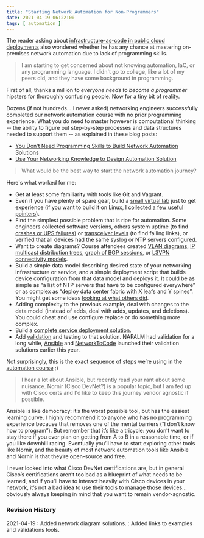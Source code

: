 ```yaml
---
title: "Starting Network Automation for Non-Programmers"
date: 2021-04-19 06:22:00
tags: [ automation ]
---
```

The reader asking about [infrastructure-as-code in public cloud deployments](/2021/04/starting-infrastructure-code.html) also wondered whether he has any chance at mastering on-premises network automation due to lack of programming skills.

> I am starting to get concerned about not knowing automation, IaC, or any programming language. I didn't go to college, like a lot of my peers did, and they have some background in programming.

First of all, thanks a million to *everyone needs to become a programmer* hipsters for thoroughly confusing people. Now for a tiny bit of reality.
<!--more-->
Dozens (if not hundreds… I never asked) networking engineers successfully completed our network automation course with no prior programming experience. What you do need to master however is computational thinking -- the ability to figure out step-by-step processes and data structures needed to support them -- as explained in these blog posts:

* [You Don’t Need Programming Skills to Build Network Automation Solutions](https://blog.ipspace.net/2016/12/you-dont-need-programming-skills-to.html)
* [Use Your Networking Knowledge to Design Automation Solution](https://blog.ipspace.net/2017/05/use-your-networking-knowledge-to-design.html)

> What would be the best way to start the network automation journey?

Here's what worked for me:

* Get at least some familiarity with tools like Git and Vagrant.
* Even if you have plenty of spare gear, build a [small virtual lab](https://blog.ipspace.net/2021/04/exercise-build-network-automation-lab.html) just to get experience (if you want to build it on Linux, I [collected a few useful pointers](https://netlab.tools/install/)).
* Find the simplest possible problem that is ripe for automation. Some engineers collected software versions, others system uptime (to find [crashes or UPS failures](https://blog.ipspace.net/2017/04/network-automation-is-much-more-than.html)) or [transceiver levels](https://github.com/steve-krause/netauto-class/tree/master/transciever_report) (to find failing links), or verified that all devices had the same syslog or NTP servers configured.
* Want to create diagrams? Course attendees created [VLAN diagrams](https://blog.ipspace.net/2017/11/create-vlan-map-from-network.html), [IP multicast distribution trees](https://blog.ipspace.net/2017/12/create-ip-multicast-tree-graphs-from.html), [graph of BGP sessions](https://github.com/ctopher78/network-automation-course/tree/master/Homework2), or [L3VPN connectivity models](https://github.com/pke11y/net-auto-sol/blob/master/summary-report/blog/parse_cisco_pyats.md).
* Build a simple data model describing desired state of your networking infrastructure or service, and a simple deployment script that builds device configuration from that data model and deploys it. It could be as simple as “a list of NTP servers that have to be configured everywhere” or as complex as “deploy data center fabric with X leafs and Y spines”. You might get some ideas [looking at what others did](https://www.ipspace.net/NetAutSol/Solutions). 
* Adding complexity to the previous example, deal with changes to the data model (instead of adds, deal with adds, updates, and deletions). You could cheat and use configure replace or do something more complex.
* Build a [complete service deployment solution](https://theworldsgonemad.net/2021/automate-dc-pt1/).
* Add [validation](https://github.com/johnsondnz/ipspace-validation-example/blob/master/README.md) and testing to that solution. NAPALM had validation for a long while, [Ansible](https://blog.ipspace.net/2021/03/ansible-validation.html) and [NetworkToCode](https://blog.ipspace.net/2021/03/schema-enforcer.html) launched their validation solutions earlier this year.

Not surprisingly, this is the exact sequence of steps we’re using in the [automation course](https://www.ipspace.net/Building_Network_Automation_Solutions) ;)

> I hear a lot about Ansible, but recently read your rant about some nuisance. Nornir (Cisco DevNet?) is a popular topic, but I am fed up with Cisco certs and I'd like to keep this journey vendor agnostic if possible.

Ansible is like democracy: it’s the worst possible tool, but has the easiest learning curve. I highly recommend it to anyone who has no programming experience because that removes one of the mental barriers (“I don’t know how to program”). But remember that it’s like a tricycle: you don’t want to stay there if you ever plan on getting from A to B in a reasonable time, or if you like downhill racing. Eventually you’ll have to start exploring other tools like Nornir, and the beauty of most network automation tools like Ansible and Nornir is that they’re open-source and free.

I never looked into what Cisco DevNet certifications are, but in general Cisco’s certifications aren’t too bad as a blueprint of what needs to be learned, and if you’ll have to interact heavily with Cisco devices in your network, it’s not a bad idea to use their tools to manage those devices… obviously always keeping in mind that you want to remain vendor-agnostic.

### Revision History

2021-04-19
: Added network diagram solutions.
: Added links to examples and validations tools.
